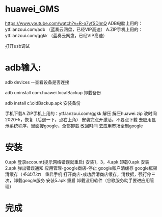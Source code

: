 # huawei_GMS
https://www.youtube.com/watch?v=R-o7yfSDImQ
ADB电脑上用的：ytf.lanzoui.com/adb    （蓝奏云网盘，已经VIP高速）
A.ZIP手机上用的：ytf.lanzoui.com/ggkk （蓝奏云网盘，已经VIP高速）

打开usb调试

# adb输入:
adb devices	--查看设备是否连接

adb uninstall com.huawei.localBackup	卸载备份

adb install c:\oldBackup.apk                   安装备份

手机下载A.ZIP手机上用的：ytf.lanzoui.com/ggkk
解压
解压huawei.zip
改时间2020-5，恢复（后退一下，点右上角）
安装完点开激活，不要点下载
去应用显示系统程序，里面搜google，全部卸载
改回时间
去应用市场全删google

# 安装
0.apk 登录account(提示网络错误就重启)
安装1，3，4.apk
卸载0.apk
安装2.apk
弹出错误通知
应用管理-google商店-停止
google账户清缓存
google框架清缓存（*多试几次*）
重启手机
打开商店-成功后清商店缓存，清数据，强行停三次，卸载google服务
安装5.apk
重启
卸载没用软件（谷歌服务助手要进应用管理）
# 完成




